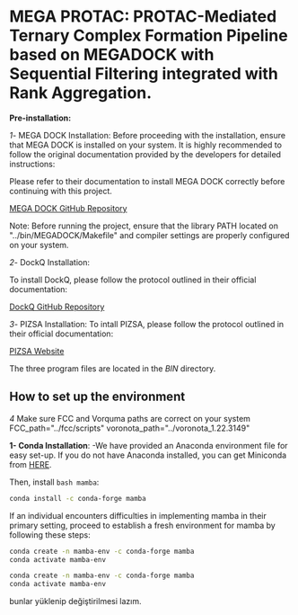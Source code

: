 <h1> MEGA PROTAC: PROTAC-Mediated Ternary Complex Formation Pipeline based on MEGADOCK with Sequential Filtering integrated with Rank Aggregation. </h1>


**Pre-installation:**


*1*- MEGA DOCK Installation:
Before proceeding with the installation, ensure that MEGA DOCK is installed on your system. It is highly recommended to follow the original documentation provided by the developers for detailed instructions:

Please refer to their documentation to install MEGA DOCK correctly before continuing with this project.

[MEGA DOCK GitHub Repository
](https://github.com/akiyamalab/MEGADOCK)

Note: Before running the project, ensure that the library PATH located on "../bin/MEGADOCK/Makefile" and compiler settings are properly configured on your system.


*2*- DockQ Installation:

To install DockQ, please follow the protocol outlined in their official documentation:

[DockQ GitHub Repository
](https://github.com/bjornwallner/DockQ)

*3*- PIZSA Installation:
To intall PIZSA, please follow the protocol outlined in their official documentation:

[PIZSA Website
](http://cospi.iiserpune.ac.in/pizsa/Download/Download.html)

The three program files are located in the *BIN* directory.

<h2>How to set up the environment</h2>

*4* Make sure FCC and Vorquma paths are correct on your system
FCC_path="../fcc/scripts"
voronota_path="../voronota_1.22.3149"


**1- Conda Installation**:
-We have provided an Anaconda environment file for easy set-up. If you do not have Anaconda installed, you can get Miniconda from [HERE](https://docs.anaconda.com/free/miniconda/).

Then, install ```bash mamba```:
```bash
conda install -c conda-forge mamba
```

If an individual encounters difficulties in implementing mamba in their primary setting, proceed to establish a fresh environment for mamba by following these steps:
```bash
conda create -n mamba-env -c conda-forge mamba
conda activate mamba-env
```

```bash
conda create -n mamba-env -c conda-forge mamba
conda activate mamba-env
```




bunlar yüklenip değiştirilmesi lazım.


